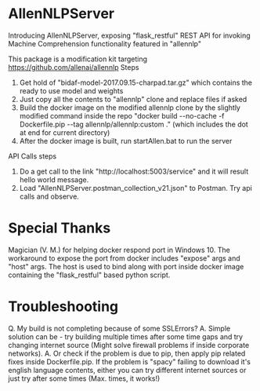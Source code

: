 # AllenNLPServer

Introducing AllenNLPServer, exposing "flask_restful" REST API for invoking Machine Comprehension functionality featured in "allennlp"

This package is a modification kit targeting https://github.com/allenai/allennlp
Steps
1. Get hold of "bidaf-model-2017.09.15-charpad.tar.gz" which contains the ready to use model and weights
2. Just copy all the contents to "allennlp" clone and replace files if asked
3. Build the docker image on the modified allennlp clone by the slightly modified command inside the repo "docker build --no-cache -f Dockerfile.pip --tag allennlp/allennlp:custom ." (which includes the dot at end for current directory)
4. After the docker image is built, run startAllen.bat to run the server

API Calls steps
1. Do a get call to the link "http://localhost:5003/service" and it will result hello world message.
2. Load "AllenNLPServer.postman_collection_v21.json" to Postman. Try api calls and observe.


# Special Thanks
Magician (V. M.) for helping docker respond port in Windows 10. The workaround to expose the port from docker includes "expose" args and "host" args. The host is used to bind along with port inside docker image containing the "flask_restful" based python script.

# Troubleshooting

Q. My build is not completing because of some SSLErrors? 
A. Simple solution can be - try building multiple times after some time gaps and try changing internet source (Might solve firewall problems if inside corporate networks).
A. Or check if the problem is due to pip, then apply pip related fixes inside Dockerfile.pip. If the problem is "spacy" failing to download it's english language contents, either you can try different internet sources or just try after some times (Max. times, it works!)